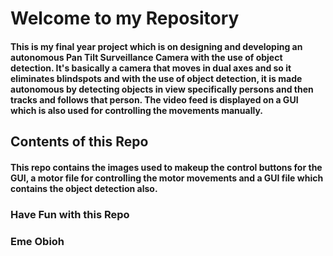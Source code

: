 # Welcome to my Repository

#### This is my final year project which is on designing and developing an autonomous Pan Tilt Surveillance Camera with the use of object detection. It's basically a camera that moves in dual axes and so it eliminates blindspots and with the use of object detection, it is made autonomous by detecting objects in view specifically persons and then tracks and follows that person. The video feed is displayed on a GUI which is also used for controlling the movements manually.

## Contents of this Repo

#### This repo contains the images used to makeup the control buttons for the GUI, a motor file for controlling the motor movements and a GUI file which contains the object detection also.

### Have Fun with this Repo
### Eme Obioh
